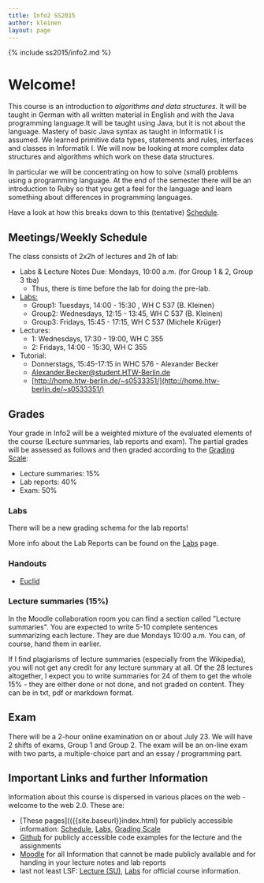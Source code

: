 ```yaml
---
title: Info2 SS2015
author: kleinen
layout: page
---
```


{% include ss2015/info2.md %}
# Welcome!

This course is an introduction to *algorithms and data structures*. It will be taught in German with all written material in English and with the Java programming language.It will be taught using Java, but it is not about the language. Mastery of basic Java syntax as taught in Informatik I is assumed. We learned primitive data types, statements and rules, interfaces and classes in Informatik I. We will now be looking at more complex data structures and algorithms which work on these data structures.

In particular we will be concentrating on how to solve (small) problems using a programming language. At the end of the semester there will be an introduction to
Ruby so that you get a feel for the language and learn something about differences
in programming languages.

Have a look at how this breaks down to this (tentative) [Schedule](schedule).

## Meetings/Weekly Schedule

The class consists of 2x2h of lectures and 2h of lab:

* Labs & Lecture Notes Due: Mondays, 10:00 a.m. (for Group 1 & 2, Group 3 tba)
  * Thus, there is time before the lab for doing the pre-lab.
* [Labs:](labs)
  * Group1: Tuesdays,   14:00  -  15:30 , WH C 537 (B. Kleinen)
  * Group2: Wednesdays, 12:15  -  13:45, WH C 537 (B. Kleinen)
  * Group3: Fridays, 15:45 - 17:15, WH C 537 (Michele Krüger)
* Lectures:
  * 1: Wednesdays,  17:30  -  19:00, WH C 355
  * 2: Fridays,     14:00  -  15:30,  WH C 355
* Tutorial:
  * Donnerstags, 15:45-17:15 in WHC 576 - Alexander Becker
  * [Alexander.Becker@student.HTW-Berlin.de](Alexander.Becker@student.HTW-Berlin.de)
  * [http://home.htw-berlin.de/~s0533351/](http://home.htw-berlin.de/~s0533351/)

## Grades

Your grade in Info2 will be a weighted mixture of the evaluated elements of the course (Lecture summaries, lab reports and exam). The partial grades will be assessed as follows and then graded according to the [Grading Scale]({{site.baseurl}}general/grading-scale.html):

* Lecture summaries: 15%
* Lab reports: 40%
* Exam: 50%

### Labs
There will be a new grading schema for the lab reports!

More info about the Lab Reports can be found on the [Labs](labs) page.

### Handouts

* [Euclid](handouts/euclid.html)

### Lecture summaries (15%)
In the Moodle collaboration room you can find a section called "Lecture summaries". You are expected to write 5-10 complete sentences summarizing each lecture. They are due Mondays 10:00 a.m. You can, of course, hand them in earlier.

If I find plagiarisms of lecture summaries (especially from the Wikipedia), you will not get any credit for any lecture summary at all. Of the 28 lectures altogether, I expect you to write summaries for 24 of them to get the whole 15% - they are either done or not done, and not graded on content.
They can be in txt, pdf or markdown format.

## Exam

There will be a 2-hour online examination on or about July 23. We will have 2 shifts of exams, Group 1 and Group 2.  The exam will be an on-line exam with two parts, a multiple-choice part and an essay / programming part.

## Important Links and further Information

Information about this course is dispersed in various places on the web - welcome to the web 2.0. These are:

* [These pages](({{site.baseurl}}index.html) for publicly accessible information: [Schedule](schedule), [Labs](labs), [Grading Scale]({{site.baseurl}}general/grading-scale.html)
* [Github](https://github.com/htw-imi-info2) for publicly accessible code examples for the lecture and the assignments
* [Moodle](https://moodle.htw-berlin.de/course/view.php?id=2785) for all Information that cannot be made publicly available and for handing in your lecture notes and lab reports
*  last not least LSF: [Lecture (SU)](https://lsf.htw-berlin.de/qisserver/rds?state=wsearchv&search=2&veranstaltung.veranstid=92253),  [Labs](https://lsf.htw-berlin.de/qisserver/rds?state=wsearchv&search=2&veranstaltung.veranstid=92254) for official course information.


